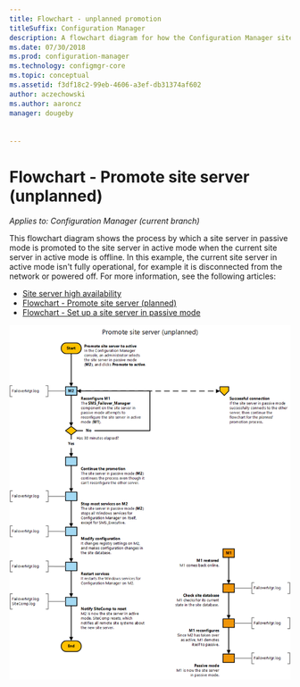 ```yaml
---
title: Flowchart - unplanned promotion
titleSuffix: Configuration Manager
description: A flowchart diagram for how the Configuration Manager site server in passive mode is promoted to active when the current site server in active mode is offline.
ms.date: 07/30/2018
ms.prod: configuration-manager
ms.technology: configmgr-core
ms.topic: conceptual
ms.assetid: f3df18c2-99eb-4606-a3ef-db31374af602
author: aczechowski
ms.author: aaroncz
manager: dougeby


---
```


# Flowchart - Promote site server (unplanned)

*Applies to: Configuration Manager (current branch)*

This flowchart diagram shows the process by which a site server in passive mode is promoted to the site server in active mode when the current site server in active mode is offline. In this example, the current site server in active mode isn't fully operational, for example it is disconnected from the network or powered off. For more information, see the following articles:  
- [Site server high availability](site-server-high-availability.md)  
- [Flowchart - Promote site server (planned)](promote-site-server-flowchart.md)  
- [Flowchart - Set up a site server in passive mode](passive-site-server-flowchart.md)  

![Flowchart diagram to promote a site server in passive mode, unplanned process](media/promote-site-server-unplanned-flowchart.png)
